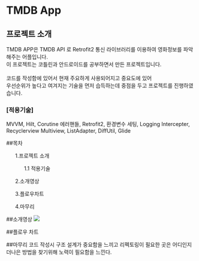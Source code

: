 # TMDB App



## 프로젝트 소개


TMDB APP은 TMDB API 로 Retrofit2 통신 라이브러리를 이용하여 영화정보를 파악해주는 어플입니다. <br>
이 프로젝트는 코틀린과 안드로이드를 공부하면서 만든 프로젝트입니다.<br><br>
코드를 작성함에 있어서 현재 주요하게 사용되어지고 중요도에 있어<br> 우선순위가 높다고 여겨지는 기술을 먼저 습득하는데 중점을 두고 프로젝트를 진행하였습니다.

### [적용기술] 
MVVM, Hilt, Corutine 에러핸들, Retrofit2, 환경변수 세팅, Logging Intercepter, Recyclerview Multiview, ListAdapter, DiffUtil, Glide

##목차
<ol> 1.프로젝트 소개<ul> 1.1 적용기술</ul></ol>
<ol>2.소개영상</ol>
<ol>3.플로우차트</ol>
<ol>4.마무리</ol>

##소개영상
<img src="https://user-images.githubusercontent.com/108649744/232327467-9e624951-da10-453a-8bea-0bc2af740baa.gif">

##플로우 차트


##마무리
코드 작성시 구조 설계가 중요함을 느끼고 리펙토링이 필요한 곳은 어디인지 더나은 방법을 찾기위해 노력이 필요함을 느낀다.  




